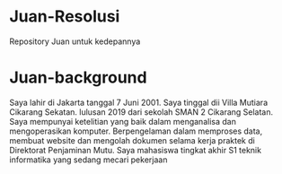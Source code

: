 # Juan-Resolusi
Repository Juan untuk kedepannya

# Juan-background
Saya lahir di Jakarta tanggal 7 Juni 2001. Saya tinggal dii Villa Mutiara Cikarang Sekatan. lulusan 2019 dari 
sekolah SMAN 2 Cikarang Selatan. Saya mempunyai ketelitian yang baik dalam menganalisa dan mengoperasikan komputer. Berpengelaman dalam memproses data, membuat website dan mengolah dokumen selama kerja praktek di Direktorat Penjaminan Mutu. Saya mahasiswa tingkat akhir S1 teknik informatika yang sedang mecari pekerjaan 
